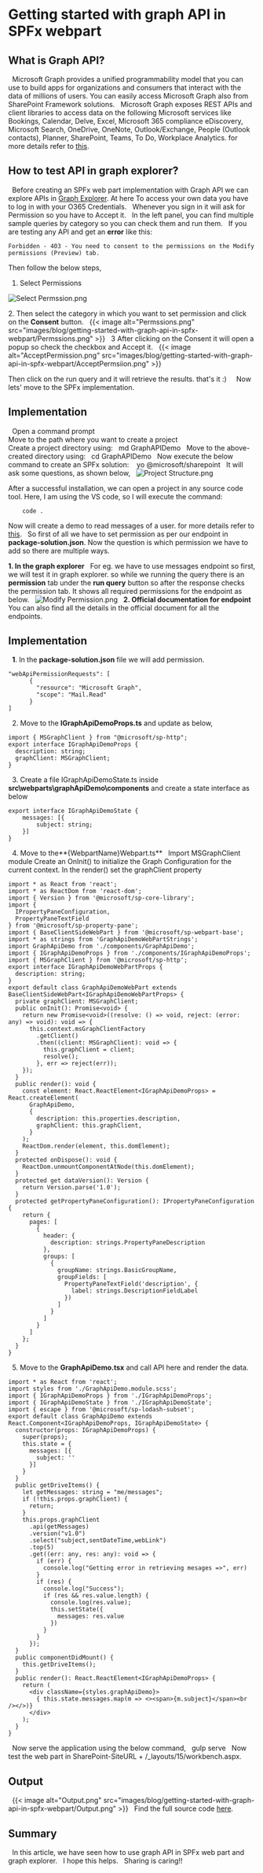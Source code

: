 
# Getting started with graph API in SPFx webpart

## What is Graph API? 
 
Microsoft Graph provides a unified programmability model that you can
use to build apps for organizations and consumers that interact with the
data of millions of users. You can easily access Microsoft Graph also
from SharePoint Framework solutions.
 
Microsoft Graph exposes REST APIs and client libraries to access data on
the following Microsoft services like  Bookings, Calendar, Delve, Excel,
Microsoft 365 compliance eDiscovery, Microsoft Search, OneDrive,
OneNote, Outlook/Exchange, People (Outlook contacts), Planner,
SharePoint, Teams, To Do, Workplace Analytics. for more details refer to
[this](https://docs.microsoft.com/en-us/graph/overview?view=graph-rest-1.0 "Graph API").
 
## How to test API in graph explorer? 
 
Before creating an SPFx web part implementation with Graph API we can
explore APIs in [Graph
Explorer](https://developer.microsoft.com/en-us/graph/graph-explorer "Graph Explorer").
At here To access your own data you have to log in with your O365
Credentials.
 
Whenever you sign in it will ask for Permission so you have to Accept
it.
 
In the left panel, you can find multiple sample queries by category so
you can check them and run them.
 
If you are testing any API and get an **error** like this:

`Forbidden -
403 - You need to consent to the permissions on the Modify permissions
(Preview) tab.`

Then follow the below steps,
 
1. Select Permissions

![Select
Permssion.png](https://techcommunity.microsoft.com/t5/image/serverpage/image-id/285114iE1B9609F084EC223/image-size/large?v=v2&px=999 "Select Permssion.png")


2\. Then select the category in which you want to set permission and
click on the **Consent** button.
 
{{< image alt="Permssions.png" src="images/blog/getting-started-with-graph-api-in-spfx-webpart/Permssions.png" >}}
 
3 After clicking on the Consent it will open a popup so check the
checkbox and Accept it.
 
{{< image alt="AcceptPermission.png" src="images/blog/getting-started-with-graph-api-in-spfx-webpart/AcceptPermsiion.png" >}}

Then click on the run query and it will retrieve the results. that\'s
it :)
 
 
Now lets\' move to the SPFx implementation.
 
## Implementation 
 
Open a command prompt\
Move to the path where you want to create a project\
Create a project directory using:
 
    md GraphAPIDemo
 
Move to the above-created directory using:
 
    cd GraphAPIDemo
 
Now execute the below command to create an SPFx solution:
 
     yo @microsoft/sharepoint
 
It will ask some questions, as shown below,
 
![Project
Structure.png](https://techcommunity.microsoft.com/t5/image/serverpage/image-id/285240i946F59348FEB36AE/image-size/large?v=v2&px=999 "Project Structure.png")


After a successful installation, we can open a project in any source
code tool. Here, I am using the VS code, so I will execute the command:
```
    code .
```
Now will create a demo to read messages of a user. for more details
refer to
[this](https://docs.microsoft.com/en-us/graph/api/message-get?view=graph-rest-1.0&tabs=http "this").
 
So first of all we have to set permission as per our endpoint in
**package-solution.json**. Now the question is which permission we have
to add so there are multiple ways.


**1. In the graph explorer**
 
For eg. we have to use messages endpoint so first, we will test it in
graph explorer. so while we running the query there is an **permission**
tab under the **run query** button so after the response checks the
permission tab. It shows all required permissions for the endpoint as
below.
 
![Modify
Permission.png](https://techcommunity.microsoft.com/t5/image/serverpage/image-id/285517iC8C26E510944C0BD/image-size/large?v=v2&px=999 "Modify Permission.png")
 
**2. Official documentation for endpoint**
 
You can also find all the details in the official document for all the
endpoints. 
 
## Implementation 
 
**1**. In the **package-solution.json** file we will add permission.
 
``` {.lia-code-sample .language-json}
"webApiPermissionRequests": [
      {
        "resource": "Microsoft Graph",
        "scope": "Mail.Read"
      }
]
```
 
2\. Move to the **IGraphApiDemoProps.ts** and update as below,
 
``` {.lia-code-sample .language-javascript}
import { MSGraphClient } from "@microsoft/sp-http";
export interface IGraphApiDemoProps {
  description: string;
  graphClient: MSGraphClient;
}
```
 
3\. Create a file IGraphApiDemoState.ts inside
**src\\webparts\\graphApiDemo\\components** and create a state interface
as below
 
``` {.lia-code-sample .language-javascript}
export interface IGraphApiDemoState {
    messages: [{
        subject: string;
    }]
}
```
 
4\. Move to the**{WebpartName}Webpart.ts**
 
Import MSGraphClient module
Create an OnInit() to initialize the Graph Configuration for the current
context.
In the render() set the graphClient property
 
``` {.lia-code-sample .language-javascript}
import * as React from 'react';
import * as ReactDom from 'react-dom';
import { Version } from '@microsoft/sp-core-library';
import {
  IPropertyPaneConfiguration,
  PropertyPaneTextField
} from '@microsoft/sp-property-pane';
import { BaseClientSideWebPart } from '@microsoft/sp-webpart-base';
import * as strings from 'GraphApiDemoWebPartStrings';
import GraphApiDemo from './components/GraphApiDemo';
import { IGraphApiDemoProps } from './components/IGraphApiDemoProps';
import { MSGraphClient } from '@microsoft/sp-http';
export interface IGraphApiDemoWebPartProps {
  description: string;
}
export default class GraphApiDemoWebPart extends BaseClientSideWebPart<IGraphApiDemoWebPartProps> {
  private graphClient: MSGraphClient;
  public onInit(): Promise<void> {
    return new Promise<void>((resolve: () => void, reject: (error: any) => void): void => {
      this.context.msGraphClientFactory
        .getClient()
        .then((client: MSGraphClient): void => {
          this.graphClient = client;
          resolve();
        }, err => reject(err));
    });
  }
  public render(): void {
    const element: React.ReactElement<IGraphApiDemoProps> = React.createElement(
      GraphApiDemo,
      {
        description: this.properties.description,
        graphClient: this.graphClient,
      }
    );
    ReactDom.render(element, this.domElement);
  }
  protected onDispose(): void {
    ReactDom.unmountComponentAtNode(this.domElement);
  }
  protected get dataVersion(): Version {
    return Version.parse('1.0');
  }
  protected getPropertyPaneConfiguration(): IPropertyPaneConfiguration {
    return {
      pages: [
        {
          header: {
            description: strings.PropertyPaneDescription
          },
          groups: [
            {
              groupName: strings.BasicGroupName,
              groupFields: [
                PropertyPaneTextField('description', {
                  label: strings.DescriptionFieldLabel
                })
              ]
            }
          ]
        }
      ]
    };
  }
}
```
 
5\. Move to the **GraphApiDemo.tsx** and call API here and render the
data.
 
``` {.lia-code-sample .language-javascript}
import * as React from 'react';
import styles from './GraphApiDemo.module.scss';
import { IGraphApiDemoProps } from './IGraphApiDemoProps';
import { IGraphApiDemoState } from './IGraphApiDemoState';
import { escape } from '@microsoft/sp-lodash-subset';
export default class GraphApiDemo extends React.Component<IGraphApiDemoProps, IGraphApiDemoState> {
  constructor(props: IGraphApiDemoProps) {
    super(props);
    this.state = {
      messages: [{
        subject: ''
      }]
    }
  }
  public getDriveItems() {
    let getMessages: string = "me/messages";
    if (!this.props.graphClient) {
      return;
    }
    this.props.graphClient
      .api(getMessages)
      .version("v1.0")
      .select("subject,sentDateTime,webLink")
      .top(5)
      .get((err: any, res: any): void => {
        if (err) {
          console.log("Getting error in retrieving mesages =>", err)
        }
        if (res) {
          console.log("Success");
          if (res && res.value.length) {
            console.log(res.value);
            this.setState({
              messages: res.value
            })
          }
        }
      });
  }
  public componentDidMount() {
    this.getDriveItems();
  }
  public render(): React.ReactElement<IGraphApiDemoProps> {
    return (
      <div className={styles.graphApiDemo}>
        { this.state.messages.map(m => <><span>{m.subject}</span><br /></>)}
      </div>
    );
  }
}
```
 
Now serve the application using the below command,
 
    gulp serve
 
Now test the web part in SharePoint-SiteURL +
/\_layouts/15/workbench.aspx.
 
## Output
 
{{< image alt="Output.png" src="images/blog/getting-started-with-graph-api-in-spfx-webpart/Output.png" >}}
 
Find the full source code
[here](https://github.com/chandaniprajapati/GraphAPIDemo).
 
## Summary 
 
In this article, we have seen how to use graph API in SPFx web part and
graph explorer.
 
I hope this helps.
 
Sharing is caring!!
